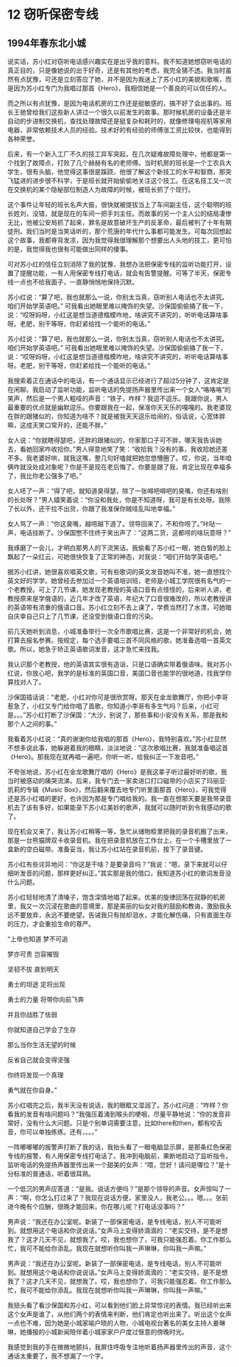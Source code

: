 # 12 窃听保密专线


## 1994年春东北小城

说实话，苏小红对窃听电话感兴趣实在是出乎我的意料。我不知道她想窃听电话的真正目的，只是像她说的出于好奇，还是有其他的考虑，我完全猜不透。我当时虽然有点犹豫，可还是立刻答应了她，并不是因为我迷上了苏小红的美貌和歌喉，而是因为苏小红专门为我唱过那首《Hero》，我相信她是一个善良的可以信任的人。

而之所以有点犹豫，是因为电话机房的工作还是挺敏感的，搞不好了会出事的。班长王驰曾给我们这些新人讲过一个很久以前发生的故事。那时候机房的设备还是半自动的步进制交换机，查找处理故障还是挺复杂和耗时的，就像修理电视机等家用电器，非常依赖技术人员的经验。技术好的有经验的师傅涨工资比较快，也能得到各种荣誉。

后来，有一个新入工厂不久的技工异军突起，在几次疑难故障处理中，他都是第一个找到了故障点，打败了几个赫赫有名的老师傅。当时机房的班长是一个工农兵大学生，很有头脑，他觉得这事很是蹊跷，他很了解这个新技工的水平和智商，那突飞猛进的进步很不科学，于是班长就开始偷偷地关注这个技工。在这名技工又一次在交换机的某个隐秘部位制造人为故障的时候，被班长抓了个现行。

这个事件让年轻的班长名声大振，很快就被提拔当上了车间副主任，这个聪明的班长姓刘，没错，就是现在的车间一把手刘主任。而故事的另一个主人公的结局凄惨无比，他被公安局抓了起来，罪名是故意破坏生产的反革命，最后被判了十年有期徒刑。我们当时是当笑话听的，那个荒唐的年代什么事都可能发生。可每次回想起这个故事，我都脊背发凉，因为我觉得我很理解那个想要出人头地的技工，更可怕的是，我觉得我也很有可能做出同样的傻事。

可对苏小红的信任立刻消除了我的犹豫，我想办法把保密专线的监听功能打开，设置了提醒功能，一有人用保密专线打电话，就会有告警提醒。可等了半天，保密专线一点也不给我面子，一直静悄悄地保持沉默。

苏小红说：“算了吧，我也就那么一说，你别太当真，窃听别人电话也不太讲究。咱们开始学英语吧。” 可我看出她眼里难以掩饰的失望。沙保国偷偷捅了我一下，说：“哎呀妈呀，小红这是想当道德楷模咋地，啥讲究不讲究的，听听电话算啥事呀。老肥，别干等呀，你赶紧给找一个能听的电话。”

苏小红说：“算了吧，我也就那么一说，你别太当真，窃听别人电话也不太讲究。咱们开始学英语吧。” 可我看出她眼里难以掩饰的失望。沙保国偷偷捅了我一下，说：“哎呀妈呀，小红这是想当道德楷模咋地，啥讲究不讲究的，听听电话算啥事呀。老肥，别干等呀，你赶紧给找一个能听的电话。”

我搜索着正在通话中的电话，有一个通话显示已经进行了超过5分钟了，这肯定是在闲聊。我启动了监听功能，监听电话的免提扬声器里传出来一个女人“咯咯咯”的笑声，然后是一个男人粗哑的声音：“铁子，咋样？我逗不逗乐。我跟你说，男人最重要的优点就是幽默逗乐。你要跟我在一起，保准你天天乐的嘎嘎的。我老婆现在胖的跟猪似的，你知道为啥不？就是被我天天逗乐给闹的，俗话说，心宽体胖嘛，这成天笑口常开的，还能不胖。”

女人说：“你就瞎得瑟吧，还胖的跟猪似的，你家那口子可不胖，哪天我告诉她去，看她回家咋收拾你。”男人得意地笑了笑：“收拾我？没有的事，我收拾她还差不多。我老婆好哄，就我这嘴，整几句好嗑就把她忽悠懵圈了。哎，你说，当年咱俩咋就没处成对象呢？你是不是现在老后悔了。你要是跟了我，肯定比现在幸福多了，我比你老公强多了吧。”

女人呸了一声：“得了吧，就知道臭得瑟，除了一张嘚吧嘚吧的臭嘴，你还有啥别的长处呀？”男人嬉笑着说：“你没和我处，你是不知道呀，我可是有长处呀。我除了长以外，还干拉不出货，你跟了我准保你贼哇乱叫地幸福。”

女人骂了一声：“你这臭嘴，越唠越下道了。领导回来了，不和你唠了。”咔哒一声，电话挂断了。沙保国憋不住终于笑出声了：“这两二货，这都唠的啥玩意呀？”

我琢磨了一会儿，才明白那男人的下流笑话。我偷看了苏小红一眼，她白皙的脸上飘起了一朵红云，可她很快恢复了正常的神态，对我说：“咱们开始学英语吧。”

据苏小红讲，她很喜欢唱英文歌，可有些歌词的英文发音她叫不准，她一直想找个英文好的学学。她曾经去参加过一个英语培训班，老师是小城工学院很有名气的一个老教授。可上了几节课，她发现老教授的英语口音有点怪怪的，后来听人讲，老教授原来是学俄语的，近几年才改了英语，年纪大了口音很难改的，所以老教授讲的英语带有浓重的俄语口音。苏小红立刻不去上课了，学费当然打了水漂，可她暗自庆幸自己只上了几节课，还没受到俄语口音的污染。

前几天她听到消息，小城准备举行一次全市歌唱比赛，这是一个非常好的机会，她打算去报名参赛。按规定，每个选手要唱三首不同风格的歌，她准备选唱一首英文歌。所以，她急于矫正英语歌词发音，这才急忙来找我。

我认识那个老教授，他的英语其实很有造诣，只是口语确实带着俄语味。我对苏小红说，你放心吧，我学的是标准的英国口音，美国口音也能学的很地道，找我学你算找对人了。

沙保国插话说：“老肥，小红对你可是很欣赏呀。那天在金龙歌舞厅，你把小李哥惹急了，小红又专门给你唱了首歌，你知道小李哥有多生气吗？后来，小红可是。。。”苏小红打断了沙保国：“大沙，别说了，那些事和小安没有关系，那是我和那个人之间的事。”

我看着苏小红说：“真的谢谢你给我唱的那首《Hero》，我特别喜欢。”苏小红显然不想多说此事，她躲避着我的眼睛，淡淡地说：“这次歌唱比赛，我就准备唱这首《Hero》。那我现在就再唱一遍吧，你听一听，给我纠正一下发音吧。”

不夸张地说，苏小红在金龙歌舞厅唱的《Hero》是我这辈子听过最好听的歌，我当时被感动的痛哭流涕。后来，我专门去一家卖进口打口磁带的小店买了玛丽亚·凯莉的专辑《Music Box》，然后翻来覆去地专门听里面那首《Hero》，可我觉得还是苏小红唱的更好，也许因为那是专门唱给我的。我一直在想那天要是我带录音机去了该有多好，如果能录下苏小红美妙的歌声，我就可以随时听到令我感动的歌了。

现在机会又来了，我让苏小红稍等一等，急忙从储物柜里把我的录音机搬了出来，那是一台熊猫牌双卡收录音机。我在把录音机放在工作台上，在一个卡槽里放了一盒新的空白磁带。准备妥当，我让苏小红站在录音机前，按下了录音键。

苏小红有些诧异地问：“你这是干啥？是要录音吗？”我说：“嗯，录下来就可以仔细听发音的问题，那样更好纠正。”其实那是我的借口，我知道苏小红的歌词发音没什么问题。

苏小红轻轻地清了清嗓子，饱含深情地唱了起来。优美的旋律回荡在寂静的机房里，我又一次沉浸在歌曲的意境里，那是美丽的仙女对我的鼓励和教诲，激励我永远不要放弃，永远不要绝望。告诫我只有抛却泪水，才能化解伤痛，只有直面生存的压力，才会重拾生命的尊严。

“上帝也知道 梦不可追

梦亦可贵 岂容摧毁

坚韧不拔 直到明天

勇士的坦途 定将出现

勇士的力量 将带你向前飞奔

并且你战胜了怯弱

你就知道自己学会了生存

那么当你生活无望的时候

反省自己就会变得坚强

你终将发现一个真理

勇气就在你自身。”

苏小红唱完之后，我半天没有说话，我的眼眶又湿润了。苏小红问道：“咋样？你看我的发音有啥问题吗？”我强压着涌到喉头的哽咽，尽量平静地说：“你的发音非常好，没有什么大问题。只是个别单词需要注意，比如there和then，都有咬舌音，你可以单独练练。还有，。。。”

一阵嘟嘟嘟的报警声打断了我的话，我抬头看了一眼电脑显示屏，是那条红色保密专线的报警，有人用保密专线打电话了。我冲到电脑前，果断地启动了监听指令，监听电话的免提扬声器里传出来一个甜美的女声：“喂，您好！请问是哪位？”是十分标准的普通话，听着很耳熟。

一个低沉的男声应答道：“是我。说话方便吗？”是那个领导的声音。女声惊叫了一声：“啊，你怎么打过来了？我现在说话方便，家里没人，我老公。。。嗯。。。张前进今晚有个应酬，很晚才能回来。你在哪儿呢？打电话没事吗？”

男声说：“我还在办公室呢。新装了一部保密电话，是专线电话，别人不可能听到。就想用这个电话和你说说话。”女声马上变得娇滴滴的：“老实交待，是不是想我了？这才几天不见，就想我了。哎，我也想你了，可我只能强忍着。你工作那么忙，我可不能给你添乱。我现在就想听你叫我一声琳琳，你叫我一声嘛。”

男声说：“我还在办公室呢。新装了一部保密电话，是专线电话，别人不可能听到。就想用这个电话和你说说话。”女声马上变得娇滴滴的：“老实交待，是不是想我了？这才几天不见，就想我了。哎，我也想你了，可我只能强忍着。你工作那么忙，我可不能给你添乱。我现在就想听你叫我一声琳琳，你叫我一声嘛。”

我扭头看了看沙保国和苏小红，可以看到他们脸上异常惊诧的表情。我已经听出来这个女声是谁了，从他们两个的表情来判断，他们肯定也听出来了。听出这个女声一点也不难，因为她是小城家喻户晓的人物，小城电视台著名的美女主持人姜琳琳，她播报的小城新闻陪伴着小城家家户户度过惬意的傍晚时光。

我感觉到我的手在微微地颤抖，我屏住呼吸专注地听着扬声器里传出的声音，这个通话太重要了，我不想漏了一个字。
